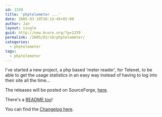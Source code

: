 ```yaml
---
id: 1339
title: 'phptelemeter ...'
date: 2005-03-10T10:14:49+02:00
author: Jan
layout: single
guid: http://new.kcore.org/?p=1339
permalink: /2005/03/10/phptelemeter/
categories:
  - phptelemeter
tags:
  - phptelemeter
---
```

I've started a new project, a php based 'meter reader', for Telenet, to be able to get the usage statistics in an easy way instead of having to log into their site all the time...

The releases will be posted on SourceForge, <a href="https://sourceforge.net/projects/phptelemeter/files/phptelemeter/" target="_blank">here</a>.

There's a <a href="https://sourceforge.net/p/phptelemeter/code/ci/master/tree/README" target="_blank">README too</a>!

You can find the <a href="https://sourceforge.net/p/phptelemeter/code/ci/master/tree/ChangeLog" target="_blank">Changelog here</a>.

&nbsp;